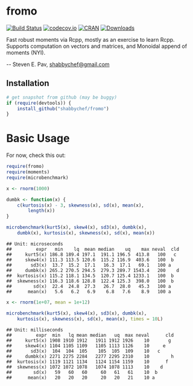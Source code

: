 

# fromo

[![Build Status](https://travis-ci.org/shabbychef/fromo.png)](https://travis-ci.org/shabbychef/fromo)
[![codecov.io](http://codecov.io/github/shabbychef/fromo/coverage.svg?branch=master)](http://codecov.io/github/shabbychef/fromo?branch=master)
[![CRAN](http://www.r-pkg.org/badges/version/fromo)](http://cran.rstudio.com/package=fromo) 
[![Downloads](http://cranlogs.r-pkg.org/badges/fromo?color=brightgreen)](http://www.r-pkg.org/pkg/fromo)

Fast robust moments via Rcpp, mostly as an exercise to learn Rcpp. 
Supports computation on vectors and matrices, and Monoidal append of moments (NYI).

-- Steven E. Pav, shabbychef@gmail.com

## Installation


```r
# get snapshot from github (may be buggy)
if (require(devtools)) {
    install_github("shabbychef/fromo")
}
```

# Basic Usage

For now, check this out:


```r
require(fromo)
require(moments)
require(microbenchmark)

x <- rnorm(1000)

dumbk <- function(x) {
    c(kurtosis(x) - 3, skewness(x), sd(x), mean(x), 
        length(x))
}

microbenchmark(kurt5(x), skew4(x), sd3(x), dumbk(x), 
    dumbk(x), kurtosis(x), skewness(x), sd(x), mean(x))
```

```
## Unit: microseconds
##         expr   min    lq  mean median    uq    max neval  cld
##     kurt5(x) 186.8 189.4 197.1  191.1 196.5  413.8   100   c 
##     skew4(x) 111.3 113.5 120.6  115.2 116.9  403.6   100  b  
##       sd3(x)  13.7  15.2  17.1   16.3  17.1   69.1   100 a   
##     dumbk(x) 265.2 270.5 294.5  279.3 289.7 1543.4   200    d
##  kurtosis(x) 115.2 118.1 134.5  120.7 125.4 1233.1   100  b  
##  skewness(x) 116.3 118.6 128.8  122.4 125.3  398.0   100  b  
##        sd(x)  22.4  24.8  27.3   26.7  28.0   45.3   100 a   
##      mean(x)   5.6   6.2   6.9    6.8   7.6    8.9   100 a
```

```r
x <- rnorm(1e+07, mean = 1e+12)

microbenchmark(kurt5(x), skew4(x), sd3(x), dumbk(x), 
    kurtosis(x), skewness(x), sd(x), mean(x), times = 10L)
```

```
## Unit: milliseconds
##         expr  min   lq mean median   uq  max neval      cld
##     kurt5(x) 1908 1910 1912   1911 1912 1926    10       g 
##     skew4(x) 1104 1105 1109   1105 1113 1126    10     e   
##       sd3(x)  104  104  105    105  105  109    10   c     
##     dumbk(x) 2271 2275 2284   2277 2295 2310    10        h
##  kurtosis(x) 1119 1121 1134   1124 1154 1159    10      f  
##  skewness(x) 1072 1072 1078   1074 1078 1113    10    d    
##        sd(x)   59   60   60     60   61   61    10  b      
##      mean(x)   20   20   20     20   20   21    10 a
```

